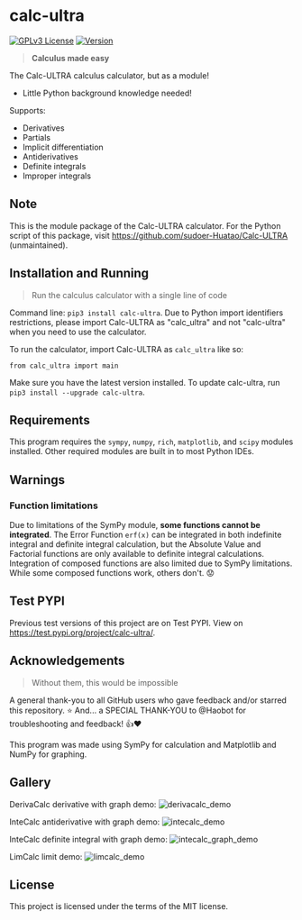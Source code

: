 # calc-ultra

[![GPLv3 License](https://img.shields.io/badge/License-MIT-green.svg)](https://opensource.org/license/mit/) [![Version](https://img.shields.io/badge/Version-1.3.2-blue.svg)](https://github.com/sudoer-Huatao/Calc-ULTRA_Calculus-Calculator)

> **Calculus made easy**

The Calc-ULTRA calculus calculator, but as a module!

- Little Python background knowledge needed!

Supports:

- Derivatives
- Partials
- Implicit differentiation
- Antiderivatives
- Definite integrals
- Improper integrals

## Note

This is the module package of the Calc-ULTRA calculator. For the Python script of this package, visit <https://github.com/sudoer-Huatao/Calc-ULTRA> (unmaintained).

## Installation and Running

> Run the calculus calculator with a single line of code

Command line: `pip3 install calc-ultra`.
Due to Python import identifiers restrictions, please import Calc-ULTRA as "calc_ultra" and not "calc-ultra" when you need to use the calculator.

To run the calculator, import Calc-ULTRA as `calc_ultra` like so:

`from calc_ultra import main`

Make sure you have the latest version installed. To update calc-ultra, run `pip3 install --upgrade calc-ultra`.

## Requirements

This program requires the `sympy`,  `numpy`, `rich`, `matplotlib`, and `scipy` modules installed. Other required modules are built in to most Python IDEs.

## Warnings

### Function limitations

Due to limitations of the SymPy module, **some functions cannot be integrated**. The Error Function `erf(x)` can be integrated in both indefinite integral and definite integral calculation, but the Absolute Value and Factorial functions are only available to definite integral calculations. Integration of composed functions are also limited due to SymPy limitations. While some composed functions work, others don't. 😟

## Test PYPI

Previous test versions of this project are on Test PYPI. View on <https://test.pypi.org/project/calc-ultra/>.

## Acknowledgements

> Without them, this would be impossible

A general thank-you to all GitHub users who gave feedback and/or starred this repository. ⭐️
And... a SPECIAL THANK-YOU to @Haobot for troubleshooting and feedback! 👍❤️

This program was made using SymPy for calculation and Matplotlib and NumPy for graphing.

## Gallery

DerivaCalc derivative with graph demo:
![derivacalc_demo](https://github.com/sudoer-Huatao/calc_ultra/assets/135504586/2cac3688-d1da-4b73-b121-b6a2c7cf471c "derivacalc_demo")

InteCalc antiderivative with graph demo:
![intecalc_demo](https://github.com/sudoer-Huatao/calc_ultra/assets/135504586/bcfea09c-078f-4344-9ff0-91a414614244 "intecalc_demo")

InteCalc definite integral with graph demo:
![intecalc_graph_demo](https://github.com/sudoer-Huatao/calc_ultra/assets/135504586/573e1b76-98f8-492a-845a-721f8d7ccd63 "intecalc_graph_demo")

LimCalc limit demo:
![limcalc_demo](https://github.com/sudoer-Huatao/calc_ultra/assets/135504586/c1069e1c-27ef-4b7a-b68b-49432ed31e5f "limcalc_demo")

## License

This project is licensed under the terms of the MIT license.
